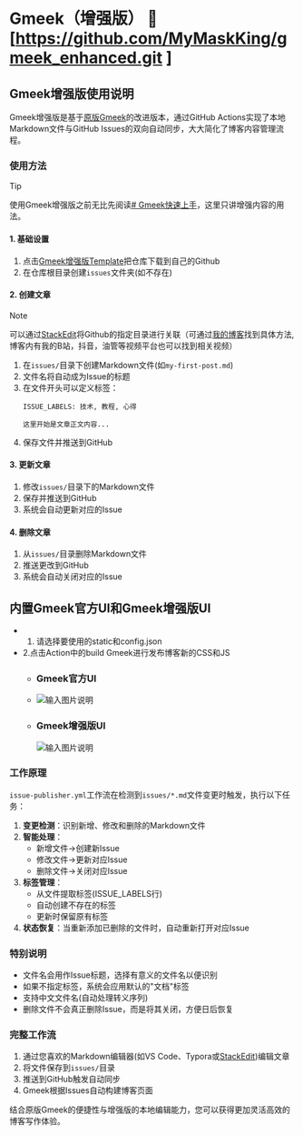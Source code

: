 

# Gmeek（增强版） :link: [https://github.com/MyMaskKing/gmeek_enhanced.git ]

## Gmeek增强版使用说明

Gmeek增强版是基于[原版Gmeek](https://github.com/Meekdai/Gmeek)的改进版本，通过GitHub Actions实现了本地Markdown文件与GitHub Issues的双向自动同步，大大简化了博客内容管理流程。

### 使用方法
> [!TIP]
> 使用Gmeek增强版之前无比先阅读[# Gmeek快速上手](https://blog.meekdai.com/post/Gmeek-kuai-su-shang-shou.html)，这里只讲增强内容的用法。

#### 1. 基础设置


1. 点击[Gmeek增强版Template](https://github.com/new?template_name=gmeek_enhanced&template_owner=MyMaskKing)把仓库下载到自己的Github
2. 在仓库根目录创建`issues`文件夹(如不存在)

#### 2. 创建文章
> [!NOTE]
> 可以通过[StackEdit](https://stackedit.cn/)将Github的指定目录进行关联（可通过[我的博客](https://blog.mymaskking.dpdns.org/)找到具体方法,博客内有我的B站，抖音，油管等视频平台也可以找到相关视频）
1. 在`issues/`目录下创建Markdown文件(如`my-first-post.md`)
2. 文件名将自动成为Issue的标题
3. 在文件开头可以定义标签：
   ```
   ISSUE_LABELS: 技术, 教程, 心得
   
   这里开始是文章正文内容...
   ```
4. 保存文件并推送到GitHub

#### 3. 更新文章

1. 修改`issues/`目录下的Markdown文件
2. 保存并推送到GitHub
3. 系统会自动更新对应的Issue

#### 4. 删除文章

1. 从`issues/`目录删除Markdown文件
2. 推送更改到GitHub
3. 系统会自动关闭对应的Issue

## 内置Gmeek官方UI和Gmeek增强版UI
- 1. 请选择要使用的static和config.json
-  2.点击Action中的build Gmeek进行发布博客新的CSS和JS
   - ### Gmeek官方UI
   - ![输入图片说明](/imgs/2025-04-15/UT4K8KuS5qwvCI9X.png)
    - ### Gmeek增强版UI
      ![输入图片说明](/imgs/2025-04-15/gXbN0nOW11PKtg5X.png)


### 工作原理

`issue-publisher.yml`工作流在检测到`issues/*.md`文件变更时触发，执行以下任务：

1. **变更检测**：识别新增、修改和删除的Markdown文件
2. **智能处理**：
   - 新增文件→创建新Issue
   - 修改文件→更新对应Issue
   - 删除文件→关闭对应Issue
3. **标签管理**：
   - 从文件提取标签(ISSUE_LABELS行)
   - 自动创建不存在的标签
   - 更新时保留原有标签
4. **状态恢复**：当重新添加已删除的文件时，自动重新打开对应Issue

### 特别说明

- 文件名会用作Issue标题，选择有意义的文件名以便识别
- 如果不指定标签，系统会应用默认的"文档"标签
- 支持中文文件名(自动处理转义序列)
- 删除文件不会真正删除Issue，而是将其关闭，方便日后恢复

### 完整工作流

1. 通过您喜欢的Markdown编辑器(如VS Code、Typora或[StackEdit](https://stackedit.cn/))编辑文章
2. 将文件保存到`issues/`目录
3. 推送到GitHub触发自动同步
4. Gmeek根据Issues自动构建博客页面

结合原版Gmeek的便捷性与增强版的本地编辑能力，您可以获得更加灵活高效的博客写作体验。
